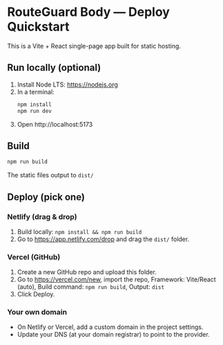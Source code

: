 
# RouteGuard Body — Deploy Quickstart

This is a Vite + React single-page app built for static hosting.

## Run locally (optional)
1) Install Node LTS: https://nodejs.org
2) In a terminal:
   ```bash
   npm install
   npm run dev
   ```
3) Open http://localhost:5173

## Build
```bash
npm run build
```
The static files output to `dist/`

## Deploy (pick one)

### Netlify (drag & drop)
1) Build locally: `npm install && npm run build`
2) Go to https://app.netlify.com/drop and drag the `dist/` folder.

### Vercel (GitHub)
1) Create a new GitHub repo and upload this folder.
2) Go to https://vercel.com/new, import the repo, Framework: Vite/React (auto), Build command: `npm run build`, Output: `dist`
3) Click Deploy.

### Your own domain
- On Netlify or Vercel, add a custom domain in the project settings.
- Update your DNS (at your domain registrar) to point to the provider.
